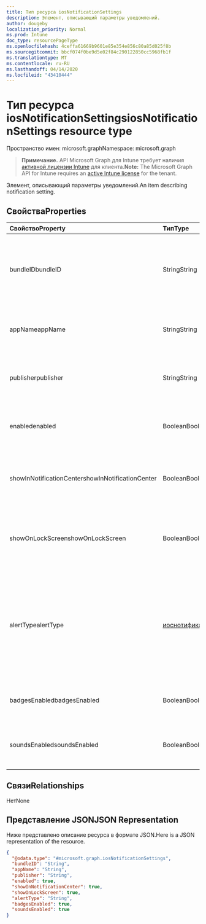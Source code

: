 ```yaml
---
title: Тип ресурса iosNotificationSettings
description: Элемент, описывающий параметры уведомлений.
author: dougeby
localization_priority: Normal
ms.prod: Intune
doc_type: resourcePageType
ms.openlocfilehash: 4ceffa61669b9601e85e354e856c80a85d025f8b
ms.sourcegitcommit: bbcf074f0be9d5e02f84c290122850cc5968fb1f
ms.translationtype: MT
ms.contentlocale: ru-RU
ms.lasthandoff: 04/14/2020
ms.locfileid: "43410444"
---
```

# <a name="iosnotificationsettings-resource-type"></a><span data-ttu-id="43b0f-103">Тип ресурса iosNotificationSettings</span><span class="sxs-lookup"><span data-stu-id="43b0f-103">iosNotificationSettings resource type</span></span>

<span data-ttu-id="43b0f-104">Пространство имен: microsoft.graph</span><span class="sxs-lookup"><span data-stu-id="43b0f-104">Namespace: microsoft.graph</span></span>

> <span data-ttu-id="43b0f-105">**Примечание.** API Microsoft Graph для Intune требует наличия [активной лицензии Intune](https://go.microsoft.com/fwlink/?linkid=839381) для клиента.</span><span class="sxs-lookup"><span data-stu-id="43b0f-105">**Note:** The Microsoft Graph API for Intune requires an [active Intune license](https://go.microsoft.com/fwlink/?linkid=839381) for the tenant.</span></span>

<span data-ttu-id="43b0f-106">Элемент, описывающий параметры уведомлений.</span><span class="sxs-lookup"><span data-stu-id="43b0f-106">An item describing notification setting.</span></span>

## <a name="properties"></a><span data-ttu-id="43b0f-107">Свойства</span><span class="sxs-lookup"><span data-stu-id="43b0f-107">Properties</span></span>
|<span data-ttu-id="43b0f-108">Свойство</span><span class="sxs-lookup"><span data-stu-id="43b0f-108">Property</span></span>|<span data-ttu-id="43b0f-109">Тип</span><span class="sxs-lookup"><span data-stu-id="43b0f-109">Type</span></span>|<span data-ttu-id="43b0f-110">Описание</span><span class="sxs-lookup"><span data-stu-id="43b0f-110">Description</span></span>|
|:---|:---|:---|
|<span data-ttu-id="43b0f-111">bundleID</span><span class="sxs-lookup"><span data-stu-id="43b0f-111">bundleID</span></span>|<span data-ttu-id="43b0f-112">String</span><span class="sxs-lookup"><span data-stu-id="43b0f-112">String</span></span>|<span data-ttu-id="43b0f-113">Идентификатор пакета для приложения, к которому необходимо применить эти параметры уведомлений.</span><span class="sxs-lookup"><span data-stu-id="43b0f-113">Bundle id of app to which to apply these notification settings.</span></span>|
|<span data-ttu-id="43b0f-114">appName</span><span class="sxs-lookup"><span data-stu-id="43b0f-114">appName</span></span>|<span data-ttu-id="43b0f-115">String</span><span class="sxs-lookup"><span data-stu-id="43b0f-115">String</span></span>|<span data-ttu-id="43b0f-116">Имя приложения, которое нужно связать со свойством bundleID.</span><span class="sxs-lookup"><span data-stu-id="43b0f-116">Application name to be associated with the bundleID.</span></span>|
|<span data-ttu-id="43b0f-117">publisher</span><span class="sxs-lookup"><span data-stu-id="43b0f-117">publisher</span></span>|<span data-ttu-id="43b0f-118">String</span><span class="sxs-lookup"><span data-stu-id="43b0f-118">String</span></span>|<span data-ttu-id="43b0f-119">Издатель, которого нужно связать со свойством bundleID.</span><span class="sxs-lookup"><span data-stu-id="43b0f-119">Publisher to be associated with the bundleID.</span></span>|
|<span data-ttu-id="43b0f-120">enabled</span><span class="sxs-lookup"><span data-stu-id="43b0f-120">enabled</span></span>|<span data-ttu-id="43b0f-121">Boolean</span><span class="sxs-lookup"><span data-stu-id="43b0f-121">Boolean</span></span>|<span data-ttu-id="43b0f-122">Указывает, разрешены ли уведомления для этого приложения.</span><span class="sxs-lookup"><span data-stu-id="43b0f-122">Indicates whether notifications are allowed for this app.</span></span>|
|<span data-ttu-id="43b0f-123">showInNotificationCenter</span><span class="sxs-lookup"><span data-stu-id="43b0f-123">showInNotificationCenter</span></span>|<span data-ttu-id="43b0f-124">Boolean</span><span class="sxs-lookup"><span data-stu-id="43b0f-124">Boolean</span></span>|<span data-ttu-id="43b0f-125">Указывает, можно ли отображать уведомления в центре уведомлений.</span><span class="sxs-lookup"><span data-stu-id="43b0f-125">Indicates whether notifications can be shown in notification center.</span></span>|
|<span data-ttu-id="43b0f-126">showOnLockScreen</span><span class="sxs-lookup"><span data-stu-id="43b0f-126">showOnLockScreen</span></span>|<span data-ttu-id="43b0f-127">Boolean</span><span class="sxs-lookup"><span data-stu-id="43b0f-127">Boolean</span></span>|<span data-ttu-id="43b0f-128">Указывает, можно ли отображать уведомления на экране блокировки.</span><span class="sxs-lookup"><span data-stu-id="43b0f-128">Indicates whether notifications can be shown on the lock screen.</span></span>|
|<span data-ttu-id="43b0f-129">alertType</span><span class="sxs-lookup"><span data-stu-id="43b0f-129">alertType</span></span>|[<span data-ttu-id="43b0f-130">иоснотификатионалерттипе</span><span class="sxs-lookup"><span data-stu-id="43b0f-130">iosNotificationAlertType</span></span>](../resources/intune-deviceconfig-iosnotificationalerttype.md)|<span data-ttu-id="43b0f-131">Определяет тип оповещения для уведомлений, связанных с этим приложением.</span><span class="sxs-lookup"><span data-stu-id="43b0f-131">Indicates the type of alert for notifications for this app.</span></span> <span data-ttu-id="43b0f-132">Возможные значения: `deviceDefault`, `banner`, `modal`, `none`.</span><span class="sxs-lookup"><span data-stu-id="43b0f-132">Possible values are: `deviceDefault`, `banner`, `modal`, `none`.</span></span>|
|<span data-ttu-id="43b0f-133">badgesEnabled</span><span class="sxs-lookup"><span data-stu-id="43b0f-133">badgesEnabled</span></span>|<span data-ttu-id="43b0f-134">Boolean</span><span class="sxs-lookup"><span data-stu-id="43b0f-134">Boolean</span></span>|<span data-ttu-id="43b0f-135">Указывает, разрешены ли эмблемы для этого приложения.</span><span class="sxs-lookup"><span data-stu-id="43b0f-135">Indicates whether badges are allowed for this app.</span></span>|
|<span data-ttu-id="43b0f-136">soundsEnabled</span><span class="sxs-lookup"><span data-stu-id="43b0f-136">soundsEnabled</span></span>|<span data-ttu-id="43b0f-137">Boolean</span><span class="sxs-lookup"><span data-stu-id="43b0f-137">Boolean</span></span>|<span data-ttu-id="43b0f-138">Указывает, разрешены ли звуковые сигналы для этого приложения.</span><span class="sxs-lookup"><span data-stu-id="43b0f-138">Indicates whether sounds are allowed for this app.</span></span>|

## <a name="relationships"></a><span data-ttu-id="43b0f-139">Связи</span><span class="sxs-lookup"><span data-stu-id="43b0f-139">Relationships</span></span>
<span data-ttu-id="43b0f-140">Нет</span><span class="sxs-lookup"><span data-stu-id="43b0f-140">None</span></span>

## <a name="json-representation"></a><span data-ttu-id="43b0f-141">Представление JSON</span><span class="sxs-lookup"><span data-stu-id="43b0f-141">JSON Representation</span></span>
<span data-ttu-id="43b0f-142">Ниже представлено описание ресурса в формате JSON.</span><span class="sxs-lookup"><span data-stu-id="43b0f-142">Here is a JSON representation of the resource.</span></span>
<!-- {
  "blockType": "resource",
  "@odata.type": "microsoft.graph.iosNotificationSettings"
}
-->
``` json
{
  "@odata.type": "#microsoft.graph.iosNotificationSettings",
  "bundleID": "String",
  "appName": "String",
  "publisher": "String",
  "enabled": true,
  "showInNotificationCenter": true,
  "showOnLockScreen": true,
  "alertType": "String",
  "badgesEnabled": true,
  "soundsEnabled": true
}
```







